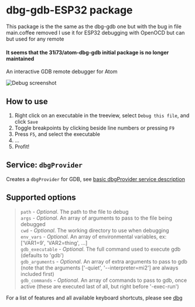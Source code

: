 # dbg-gdb-ESP32 package

This package is the the same as the dbg-gdb one but with the bug in file main.coffee removed
I use it for ESP32 debugging with OpenOCD but can but used for any remote

#### It seems that the 31i73/atom-dbg-gdb initial package is no longer maintained

An interactive GDB remote debugger for Atom

![Debug screenshot](http://i.imgur.com/XcI592U.png)

## How to use

1. Right click on an executable in the treeview, select `Debug this file`, and click `Save`
2. Toggle breakpoints by clicking beside line numbers or pressing `F9`
3. Press `F5`, and select the executable
4. ...
5. Profit!

## Service: `dbgProvider`

Creates a `dbgProvider` for GDB, see [basic dbgProvider  service description](https://github.com/31i73/atom-dbg#consumed-service-dbgprovider)

## Supported options
> `path` - *Optional*. The path to the file to debug  
> `args` - *Optional*. An array of arguments to pass to the file being debugged  
> `cwd` - *Optional*. The working directory to use when debugging  
> `env_vars` - *Optional*. An array of environmental variables, ex: ['VAR1=9', 'VAR2=thing', ...]  
> `gdb_executable` - *Optional*. The full command used to execute gdb (defaults to 'gdb')  
> `gdb_arguments` - *Optional*. An array of extra arguments to pass to gdb (note that the arguments ['-quiet', '--interpreter=mi2'] are always included first)  
> `gdb_commands` - *Optional*. An array of commands to pass to gdb, once active (these are executed last of all, but right before '-exec-run')  

For a list of features and all available keyboard shortcuts, please see [dbg](https://atom.io/packages/dbg)
